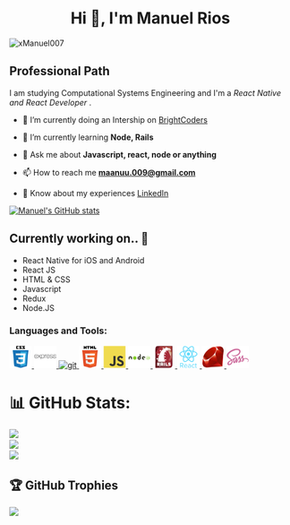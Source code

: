 <h1 align="center">Hi 👋, I'm Manuel Rios</h1>

<p align="left"> <img src="https://komarev.com/ghpvc/?username=xManuel007&label=Profile%20views&color=0e75b6&style=flat" alt="xManuel007" /> </p>

## Professional Path
I am studying Computational Systems Engineering and I'm a _React Native and React Developer_ .


- 🔭 I’m currently doing an Intership on [BrightCoders](http://www.brightcoders.com/)

- 🌱 I’m currently learning **Node, Rails**

- 💬 Ask me about **Javascript, react, node or anything**

- 📫 How to reach me **maanuu.009@gmail.com**

- 📄 Know about my experiences [LinkedIn](https://www.linkedin.com/in/manuelerm/)

[![Manuel's GitHub stats](https://github-readme-stats.vercel.app/api?username=xManuel007)](https://github.com/anuraghazra/github-readme-stats)

## Currently working on.. 🔭
- React Native for iOS and Android
- React JS
- HTML & CSS
- Javascript
- Redux
- Node.JS

<h3 align="left">Languages and Tools:</h3>
<p align="left"> <a href="https://www.w3schools.com/css/" target="_blank"> <img src="https://raw.githubusercontent.com/devicons/devicon/master/icons/css3/css3-original-wordmark.svg" alt="css3" width="40" height="40"/> </a> <a href="https://expressjs.com" target="_blank"> <img src="https://raw.githubusercontent.com/devicons/devicon/master/icons/express/express-original-wordmark.svg" alt="express" width="40" height="40"/> </a> <a href="https://git-scm.com/" target="_blank"> <img src="https://www.vectorlogo.zone/logos/git-scm/git-scm-icon.svg" alt="git" width="40" height="40"/> </a> <a href="https://www.w3.org/html/" target="_blank"> <img src="https://raw.githubusercontent.com/devicons/devicon/master/icons/html5/html5-original-wordmark.svg" alt="html5" width="40" height="40"/> </a> <a href="https://developer.mozilla.org/en-US/docs/Web/JavaScript" target="_blank"> <img src="https://raw.githubusercontent.com/devicons/devicon/master/icons/javascript/javascript-original.svg" alt="javascript" width="40" height="40"/> </a> <a href="https://nodejs.org" target="_blank"> <img src="https://raw.githubusercontent.com/devicons/devicon/master/icons/nodejs/nodejs-original-wordmark.svg" alt="nodejs" width="40" height="40"/> </a> <a href="https://rubyonrails.org" target="_blank"> <img src="https://raw.githubusercontent.com/devicons/devicon/master/icons/rails/rails-original-wordmark.svg" alt="rails" width="40" height="40"/> </a> <a href="https://reactjs.org/" target="_blank"> <img src="https://raw.githubusercontent.com/devicons/devicon/master/icons/react/react-original-wordmark.svg" alt="react" width="40" height="40"/> </a> <a href="https://www.ruby-lang.org/en/" target="_blank"> <img src="https://raw.githubusercontent.com/devicons/devicon/master/icons/ruby/ruby-original.svg" alt="ruby" width="40" height="40"/> </a> <a href="https://sass-lang.com" target="_blank"> <img src="https://raw.githubusercontent.com/devicons/devicon/master/icons/sass/sass-original.svg" alt="sass" width="40" height="40"/> </a> </p>


# 📊 GitHub Stats:
![](https://github-readme-stats.vercel.app/api?username=xManuel007&theme=dark&hide_border=false&include_all_commits=false&count_private=true)<br/>
![](https://github-readme-streak-stats.herokuapp.com/?user=xManuel007&theme=dark&hide_border=false)<br/>
![](https://github-readme-stats.vercel.app/api/top-langs/?username=xManuel007&theme=dark&hide_border=false&include_all_commits=false&count_private=true&layout=compact)

## 🏆 GitHub Trophies
![](https://github-profile-trophy.vercel.app/?username=ch4s3d&theme=radical&no-frame=false&no-bg=false&margin-w=4)
